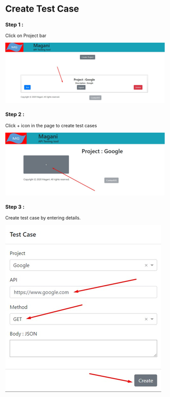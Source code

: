 # Create Test Case

### Step 1 : 

Click on Project bar 

![Project bar](https://github.com/Magani-Stack/docs/blob/master/data/images/Screenshot_163.jpg)


### Step 2 :

Click + icon in the page to create test cases

![+](https://github.com/Magani-Stack/docs/blob/master/data/images/Screenshot_164.jpg)

### Step 3 :

Create test case by entering details.

![Test Case](https://github.com/Magani-Stack/docs/blob/master/data/images/Screenshot_166.jpg)

